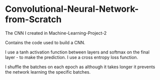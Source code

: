 # Convolutional-Neural-Network-from-Scratch
The CNN I created in Machine-Learning-Project-2

Contains the code used to build a CNN.

I use a tanh activation function between layers and softmax on the final layer - to make the prediction. I use a cross entropy loss function.

I shuffle the batches on each epoch as although it takes longer it prevents the network learning the specific batches.
